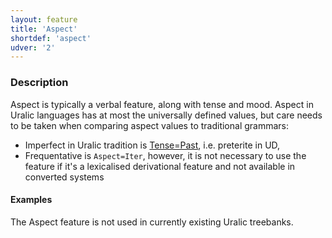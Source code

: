 ```yaml
---
layout: feature
title: 'Aspect'
shortdef: 'aspect'
udver: '2'
---
```


### Description

Aspect is typically a verbal feature, along with tense and mood. Aspect in
Uralic languages has at most the universally defined values, but care needs to
be taken when comparing aspect values to traditional grammars:

* Imperfect in Uralic tradition is [Tense=Past](), i.e. preterite in UD,
* Frequentative is `Aspect=Iter`, however, it is not necessary to use the
  feature if it's a lexicalised derivational feature and not available in
  converted systems


#### Examples

The Aspect feature is not used in currently existing Uralic treebanks.
<!-- Interlanguage links updated Po 11. listopadu 2024, 20:09:32 CET -->
